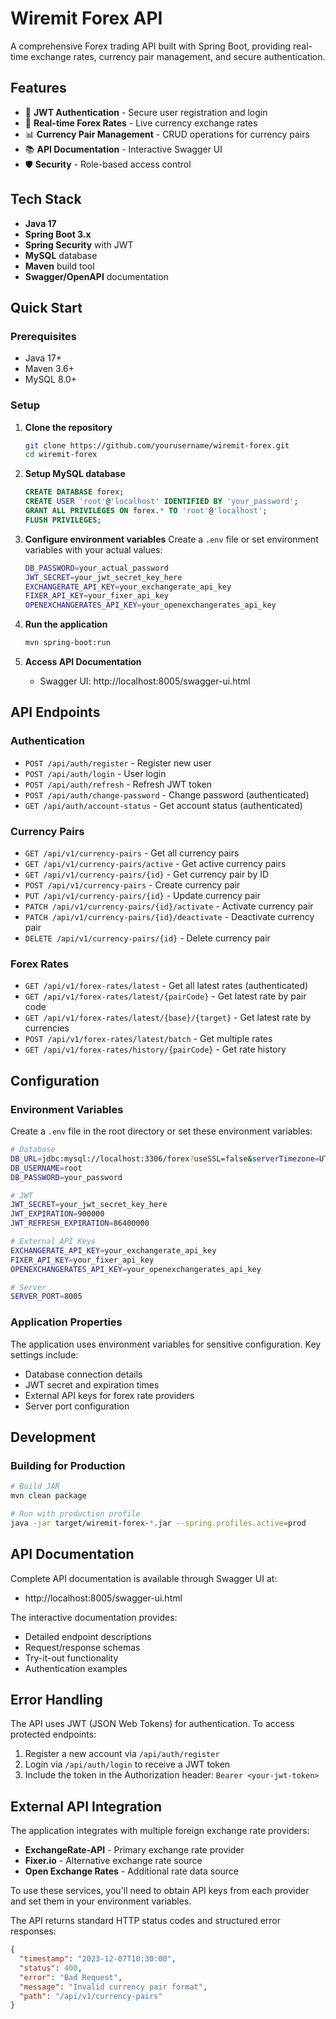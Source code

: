 # Wiremit Forex API

A comprehensive Forex trading API built with Spring Boot, providing real-time exchange rates, currency pair management, and secure authentication.

## Features

- 🔐 **JWT Authentication** - Secure user registration and login
- 💱 **Real-time Forex Rates** - Live currency exchange rates
- 📊 **Currency Pair Management** - CRUD operations for currency pairs
- 📚 **API Documentation** - Interactive Swagger UI
- 🛡️ **Security** - Role-based access control

## Tech Stack

- **Java 17**
- **Spring Boot 3.x**
- **Spring Security** with JWT
- **MySQL** database
- **Maven** build tool
- **Swagger/OpenAPI** documentation

## Quick Start

### Prerequisites
- Java 17+
- Maven 3.6+
- MySQL 8.0+

### Setup

1. **Clone the repository**
   ```bash
   git clone https://github.com/yourusername/wiremit-forex.git
   cd wiremit-forex
   ```

2. **Setup MySQL database**
   ```sql
   CREATE DATABASE forex;
   CREATE USER 'root'@'localhost' IDENTIFIED BY 'your_password';
   GRANT ALL PRIVILEGES ON forex.* TO 'root'@'localhost';
   FLUSH PRIVILEGES;
   ```

3. **Configure environment variables**
   Create a `.env` file or set environment variables with your actual values:
   ```bash
   DB_PASSWORD=your_actual_password
   JWT_SECRET=your_jwt_secret_key_here
   EXCHANGERATE_API_KEY=your_exchangerate_api_key
   FIXER_API_KEY=your_fixer_api_key
   OPENEXCHANGERATES_API_KEY=your_openexchangerates_api_key
   ```

4. **Run the application**
   ```bash
   mvn spring-boot:run
   ```

5. **Access API Documentation**
    - Swagger UI: http://localhost:8005/swagger-ui.html

## API Endpoints

### Authentication
- `POST /api/auth/register` - Register new user
- `POST /api/auth/login` - User login
- `POST /api/auth/refresh` - Refresh JWT token
- `POST /api/auth/change-password` - Change password (authenticated)
- `GET /api/auth/account-status` - Get account status (authenticated)

### Currency Pairs
- `GET /api/v1/currency-pairs` - Get all currency pairs
- `GET /api/v1/currency-pairs/active` - Get active currency pairs
- `GET /api/v1/currency-pairs/{id}` - Get currency pair by ID
- `POST /api/v1/currency-pairs` - Create currency pair
- `PUT /api/v1/currency-pairs/{id}` - Update currency pair
- `PATCH /api/v1/currency-pairs/{id}/activate` - Activate currency pair
- `PATCH /api/v1/currency-pairs/{id}/deactivate` - Deactivate currency pair
- `DELETE /api/v1/currency-pairs/{id}` - Delete currency pair

### Forex Rates
- `GET /api/v1/forex-rates/latest` - Get all latest rates (authenticated)
- `GET /api/v1/forex-rates/latest/{pairCode}` - Get latest rate by pair code
- `GET /api/v1/forex-rates/latest/{base}/{target}` - Get latest rate by currencies
- `POST /api/v1/forex-rates/latest/batch` - Get multiple rates
- `GET /api/v1/forex-rates/history/{pairCode}` - Get rate history

## Configuration

### Environment Variables
Create a `.env` file in the root directory or set these environment variables:
```bash
# Database
DB_URL=jdbc:mysql://localhost:3306/forex?useSSL=false&serverTimezone=UTC&allowPublicKeyRetrieval=true
DB_USERNAME=root
DB_PASSWORD=your_password

# JWT
JWT_SECRET=your_jwt_secret_key_here
JWT_EXPIRATION=900000
JWT_REFRESH_EXPIRATION=86400000

# External API Keys
EXCHANGERATE_API_KEY=your_exchangerate_api_key
FIXER_API_KEY=your_fixer_api_key
OPENEXCHANGERATES_API_KEY=your_openexchangerates_api_key

# Server
SERVER_PORT=8005
```

### Application Properties
The application uses environment variables for sensitive configuration. Key settings include:
- Database connection details
- JWT secret and expiration times
- External API keys for forex rate providers
- Server port configuration

## Development

### Building for Production
```bash
# Build JAR
mvn clean package

# Run with production profile
java -jar target/wiremit-forex-*.jar --spring.profiles.active=prod
```

## API Documentation

Complete API documentation is available through Swagger UI at:
- http://localhost:8005/swagger-ui.html

The interactive documentation provides:
- Detailed endpoint descriptions
- Request/response schemas
- Try-it-out functionality
- Authentication examples

## Error Handling

The API uses JWT (JSON Web Tokens) for authentication. To access protected endpoints:

1. Register a new account via `/api/auth/register`
2. Login via `/api/auth/login` to receive a JWT token
3. Include the token in the Authorization header: `Bearer <your-jwt-token>`

## External API Integration

The application integrates with multiple foreign exchange rate providers:

- **ExchangeRate-API** - Primary exchange rate provider
- **Fixer.io** - Alternative exchange rate source
- **Open Exchange Rates** - Additional rate data source

To use these services, you'll need to obtain API keys from each provider and set them in your environment variables.

The API returns standard HTTP status codes and structured error responses:
```json
{
  "timestamp": "2023-12-07T10:30:00",
  "status": 400,
  "error": "Bad Request",
  "message": "Invalid currency pair format",
  "path": "/api/v1/currency-pairs"
}
```

